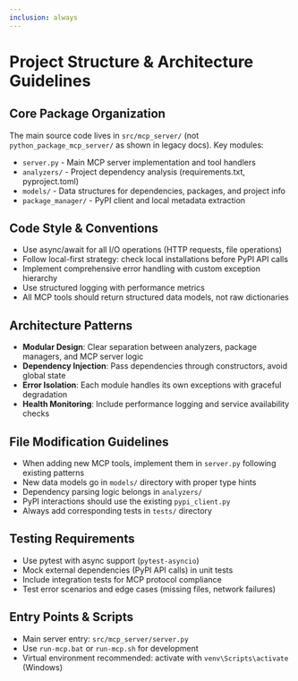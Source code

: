 ```yaml
---
inclusion: always
---
```


# Project Structure & Architecture Guidelines

## Core Package Organization
The main source code lives in `src/mcp_server/` (not `python_package_mcp_server/` as shown in legacy docs). Key modules:

- `server.py` - Main MCP server implementation and tool handlers
- `analyzers/` - Project dependency analysis (requirements.txt, pyproject.toml)
- `models/` - Data structures for dependencies, packages, and project info
- `package_manager/` - PyPI client and local metadata extraction

## Code Style & Conventions
- Use async/await for all I/O operations (HTTP requests, file operations)
- Follow local-first strategy: check local installations before PyPI API calls
- Implement comprehensive error handling with custom exception hierarchy
- Use structured logging with performance metrics
- All MCP tools should return structured data models, not raw dictionaries

## Architecture Patterns
- **Modular Design**: Clear separation between analyzers, package managers, and MCP server logic
- **Dependency Injection**: Pass dependencies through constructors, avoid global state
- **Error Isolation**: Each module handles its own exceptions with graceful degradation
- **Health Monitoring**: Include performance logging and service availability checks

## File Modification Guidelines
- When adding new MCP tools, implement them in `server.py` following existing patterns
- New data models go in `models/` directory with proper type hints
- Dependency parsing logic belongs in `analyzers/` 
- PyPI interactions should use the existing `pypi_client.py`
- Always add corresponding tests in `tests/` directory

## Testing Requirements
- Use pytest with async support (`pytest-asyncio`)
- Mock external dependencies (PyPI API calls) in unit tests
- Include integration tests for MCP protocol compliance
- Test error scenarios and edge cases (missing files, network failures)

## Entry Points & Scripts
- Main server entry: `src/mcp_server/server.py` 
- Use `run-mcp.bat` or `run-mcp.sh` for development
- Virtual environment recommended: activate with `venv\Scripts\activate` (Windows)